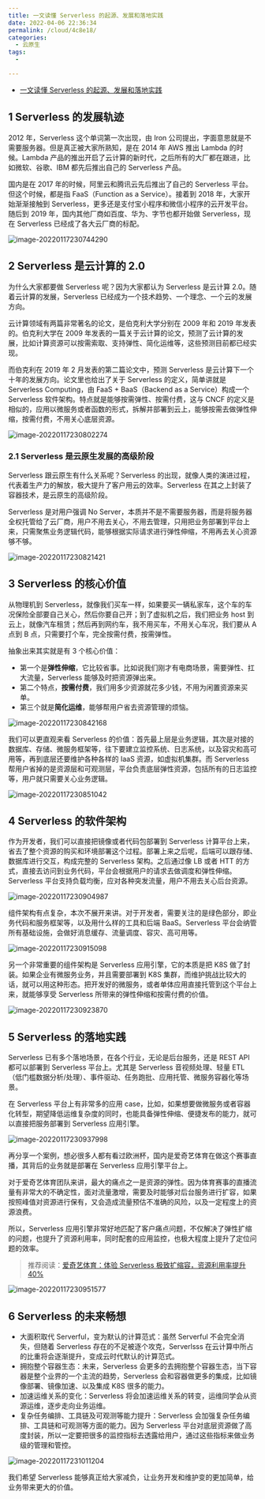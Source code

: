 ```yaml
---
title: 一文读懂 Serverless 的起源、发展和落地实践
date: 2022-04-06 22:36:34
permalink: /cloud/4c8e18/
categories:
  - 云原生
tags:
  - 

---
```


- [一文读懂 Serverless 的起源、发展和落地实践](https://mp.weixin.qq.com/s/Zh-hBFrDijYNsc46t4XmTA)

## 1 Serverless 的发展轨迹

2012 年，Serverless 这个单词第一次出现，由 Iron 公司提出，字面意思就是不需要服务器。但是真正被大家所熟知，是在 2014 年  AWS 推出 Lambda 的时候。Lambda 产品的推出开启了云计算的新时代，之后所有的大厂都在跟进，比如微软、谷歌、IBM  都先后推出自己的 Serverless 产品。

国内是在 2017 年的时候，阿里云和腾讯云先后推出了自己的 Serverless 平台。但这个时候，都是指 FaaS（Function as a  Service）。接着到 2018 年，大家开始渐渐接触到 Serverless，更多还是支付宝小程序和微信小程序的云开发平台。随后到 2019 年，国内其他厂商如百度、华为、字节也都开始做 Serverless，现在 Serverless 已经成了各大云厂商的标配。

![image-20220117230744290](https://gitee.com/er-huomeng/img/raw/master/img/image-20220117230744290.png)

## 2 Serverless 是云计算的 2.0

为什么大家都要做 Serverless 呢？因为大家都认为 Serverless 是云计算 2.0。随着云计算的发展，Serverless 已经成为一个技术趋势、一个理念、一个云的发展方向。

云计算领域有两篇非常著名的论文，是伯克利大学分别在 2009 年和 2019 年发表的。伯克利大学在 2009 年发表的一篇关于云计算的论文，预测了云计算的发展，比如计算资源可以按需索取、支持弹性、简化运维等，这些预测目前都已经实现。

而伯克利在 2019 年 2 月发表的第二篇论文中，预测 Serverless 是云计算下一个十年的发展方向。论文里也给出了关于 Serverless  的定义，简单讲就是Serverless Computing，由 FaaS + BaaS（Backend as a Service）构成一个  Serverless 软件架构。特点就是能够按需弹性、按需付费，这与 CNCF  的定义是相似的，应用以微服务或者函数的形式，拆解并部署到云上，能够按需去做弹性伸缩，按需付费，不用关心底层资源。

![image-20220117230802274](https://gitee.com/er-huomeng/img/raw/master/img/image-20220117230802274.png)

### 2.1 Serverless 是云原生发展的高级阶段

Serverless 跟云原生有什么关系呢？Serverless 的出现，就像人类的演进过程，代表着生产力的解放，极大提升了客户用云的效率。Serverless 在其之上封装了容器技术，是云原生的高级阶段。

Serverless 是对用户强调 No Server，本质并不是不需要服务器，而是将服务器全权托管给了云厂商，用户不用去关心，不用去管理，只用把业务部署到平台上来，只需聚焦业务逻辑代码，能够根据实际请求进行弹性伸缩，不用再去关心资源够不够。

![image-20220117230821421](https://gitee.com/er-huomeng/img/raw/master/img/image-20220117230821421.png)

## 3 Serverless 的核心价值

从物理机到 Serverless，就像我们买车一样，如果要买一辆私家车，这个车的车况保险全部要自己关心，然后你要自己开；到了虚拟机之后，我们把业务 host 到云上，就像汽车租赁；然后再到网约车，我不用买车，不用关心车况，我们要从 A 点到 B 点，只需要打个车，完全按需付费，按需弹性。

抽象出来其实就是有 3 个核心价值：

- 第一个是**弹性伸缩**，它比较省事。比如说我们刚才有电商场景，需要弹性、扛大流量，Serverless 能够及时把资源弹出来。
- 第二个特点，**按需付费**，我们用多少资源就花多少钱，不用为闲置资源来买单。
- 第三个就是**简化运维**，能够帮用户省去资源管理的烦恼。

![image-20220117230842168](https://gitee.com/er-huomeng/img/raw/master/img/image-20220117230842168.png)

我们可以更直观来看 Serverless  的价值：首先最上层是业务逻辑，其次是对接的数据库、存储、微服务框架等，往下要建立监控系统、日志系统，以及容灾和高可用等，再到底层还要维护各种各样的 IaaS 资源，如虚拟机集群。而 Serverless  帮用户省掉的是资源层和可观测层，平台负责底层弹性资源，包括所有的日志监控等，用户就只需要关心业务逻辑。

![image-20220117230851042](https://gitee.com/er-huomeng/img/raw/master/img/image-20220117230851042.png)

## 4 Serverless 的软件架构

作为开发者，我们可以直接把镜像或者代码包部署到 Serverless 计算平台上来，省去了整个资源的购买和环境部署这个过程。部署上来之后呢，后端可以跟存储、数据库进行交互，构成完整的  Serverless 架构。之后通过像 LB 或者 HTT  的方式，直接去访问到业务代码，平台会根据用户的请求去做调度和弹性伸缩。Serverless  平台支持负载均衡，应对各种突发流量，用户不用去关心后台资源。

![image-20220117230904987](https://gitee.com/er-huomeng/img/raw/master/img/image-20220117230904987.png)

组件架构有点复杂，本次不展开来讲。对于开发者，需要关注的是绿色部分，即业务代码和服务框架等，以及用什么样的工具和后端 BaaS。Serverless 平台会纳管所有基础设施，会做好消息缓存、流量调度、容灾、高可用等。

![image-20220117230915098](https://gitee.com/er-huomeng/img/raw/master/img/image-20220117230915098.png)

另一个非常重要的组件架构是 Serverless 应用引擎，它的本质是把 K8S 做了封装。如果企业有微服务业务，并且需要部署到 K8S  集群，而维护挑战比较大的话，就可以用这种形态。把开发好的微服务，或者单体应用直接托管到这个平台上来，就能够享受 Serverless  所带来的弹性伸缩和按需付费的价值。

![image-20220117230923870](https://gitee.com/er-huomeng/img/raw/master/img/image-20220117230923870.png)

## 5 Serverless 的落地实践

Serverless 已有多个落地场景，在各个行业，无论是后台服务，还是 REST API 都可以部署到 Serverless 平台上。尤其是 Serverless 音视频处理、轻量 ETL（低门槛数据分析/处理）、事件驱动、任务跑批、应用托管、微服务容器化等场景。

在 Serverless 平台上有非常多的应用 case，比如，如果想要做微服务或者容器化转型，期望降低运维复杂度的同时，也能具备弹性伸缩、便捷发布的能力，就可以直接把服务部署到 Serverless 应用引擎。

![image-20220117230937998](https://gitee.com/er-huomeng/img/raw/master/img/image-20220117230937998.png)

再分享一个案例，想必很多人都有看过欧洲杯，国内是爱奇艺体育在做这个赛事直播，其背后的业务就是部署在 Serverless 应用引擎平台上。

对于爱奇艺体育团队来讲，最大的痛点之一是资源的弹性。因为体育赛事的直播流量有非常大的不确定性，面对流量激增，需要及时能够对后台服务进行扩容，如果按照峰值对资源进行保有，又会造成流量预估不准确的风险，以及一定程度上的资源浪费。

所以，Serverless 应用引擎非常好地匹配了客户痛点问题，不仅解决了弹性扩缩的问题，也提升了资源利用率，同时配套的应用监控，也极大程度上提升了定位问题的效率。

> 推荐阅读：[爱奇艺体育：体验 Serverless 极致扩缩容，资源利用率提升 40%](http://mp.weixin.qq.com/s?__biz=MzI4NzI5MDM1MQ==&mid=2247492523&idx=1&sn=f9eb1b37043cf1b968e3adb3b40ea2d6&chksm=ebcd452bdcbacc3dbd81835e353b6689d9e798aeabda9b4e4ec8a39029b6657f3bd47f5f9ef8&scene=21#wechat_redirect)

![image-20220117230951577](https://gitee.com/er-huomeng/img/raw/master/img/image-20220117230951577.png)

## 6 Serverless 的未来畅想

- 大面积取代 Serverful，变为默认的计算范式：虽然 Serverful 不会完全消失，但随着 Serverless 存在的不足被逐个攻克，Serverlsss 在云计算中所占的比重将会逐渐提升，变成云时代默认的计算范式。
- 拥抱整个容器生态：未来，Serverless 会更多的去拥抱整个容器生态，当下容器是整个业界的一个主流的趋势，Serverless 会和容器做更多的集成，比如镜像部署、镜像加速、以及集成 K8S 很多的能力。
- 加速运维关系的变化：Serverless 将会加速运维关系的转变，运维同学会从资源运维，逐步走向业务运维。
- 复杂任务编排、工具链及可观测等能力提升：Serverless 会加强复杂任务编排、工具链和可观测等方面的能力。因为 Serverless 平台对底层资源做了高度封装，所以一定要把很多的监控指标去透露给用户，通过这些指标来做业务级的管理和管控。

![image-20220117231011204](https://gitee.com/er-huomeng/img/raw/master/img/image-20220117231011204.png)

我们希望 Serverless 能够真正给大家减负，让业务开发和维护变的更加简单，给业务带来更大的价值。